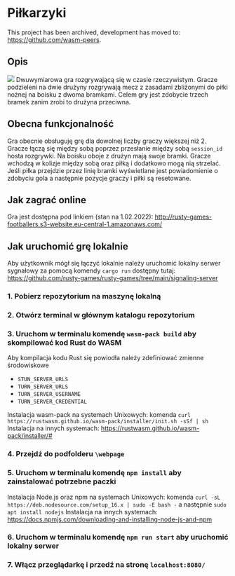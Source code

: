 # Piłkarzyki
This project has been archived, development has moved to: https://github.com/wasm-peers.

## Opis
![](https://i.imgur.com/111ChMK.png)
Dwuwymiarowa gra rozgrywającą się w czasie rzeczywistym. Gracze podzieleni na dwie drużyny rozgrywają mecz z zasadami zbliżonymi do piłki nożnej na boisku z dwoma bramkami. Celem gry jest zdobycie trzech bramek zanim zrobi to drużyna przeciwna.

## Obecna funkcjonalność
Gra obecnie obsługuję grę dla dowolnej liczby graczy większej niż 2. Gracze łączą się między sobą poprzez przesłanie między sobą `session_id` hosta rozgrywki. Na boisku oboje z drużyn mają swoje bramki. Gracze wchodzą w kolizje między sobą oraz piłką i dodatkowo mogą nią strzelać. Jeśli piłka przejdzie przez linię bramki wyświetlane jest powiadomienie o zdobyciu gola a następnie pozycje graczy i piłki są resetowane.

## Jak zagrać online
Gra jest dostępna pod linkiem (stan na 1.02.2022):
http://rusty-games-footballers.s3-website.eu-central-1.amazonaws.com/

## Jak uruchomić grę lokalnie
Aby użytkownik mógł się łączyć lokalnie należy uruchomić lokalny serwer sygnałowy za pomocą komendy `cargo run` dostępny tutaj:
https://github.com/rusty-games/rusty-games/tree/main/signaling-server

### 1. Pobierz repozytorium na maszynę lokalną
### 2. Otwórz terminal w głównym katalogu repozytorium
### 3. Uruchom w terminalu komendę `wasm-pack build` aby skompilować kod Rust do WASM
Aby kompilacja kodu Rust się powiodła należy zdefiniować zmienne środowiskowe
- `STUN_SERVER_URLS`
- `TURN_SERVER_URLS`
- `TURN_SERVER_USERNAME`
- `TURN_SERVER_CREDENTIAL`

Instalacja wasm-pack na systemach Unixowych: komenda `curl https://rustwasm.github.io/wasm-pack/installer/init.sh -sSf | sh`
Instalacja na innych systemach: https://rustwasm.github.io/wasm-pack/installer/#
### 4. Przejdź do podfolderu `\webpage`
### 5. Uruchom w terminalu komendę `npm install` aby zainstalować potrzebne paczki
Instalacja Node.js oraz npm na systemach Unixowych: komenda `curl -sL https://deb.nodesource.com/setup_16.x | sudo -E bash -` a następnie `sudo apt install nodejs`
Instalacja na innych systemach: https://docs.npmjs.com/downloading-and-installing-node-js-and-npm
### 6. Uruchom w terminalu komendę `npm run start` aby uruchomić lokalny serwer
### 7. Włącz przeglądarkę i przedź na stronę `localhost:8080/`

